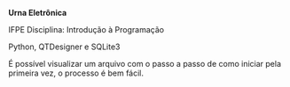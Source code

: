 **Urna Eletrônica**

IFPE
Disciplina: Introdução à Programação

Python, QTDesigner e SQLite3

É possível visualizar um arquivo com o passo a passo de como iniciar pela primeira vez, o processo é bem fácil.
